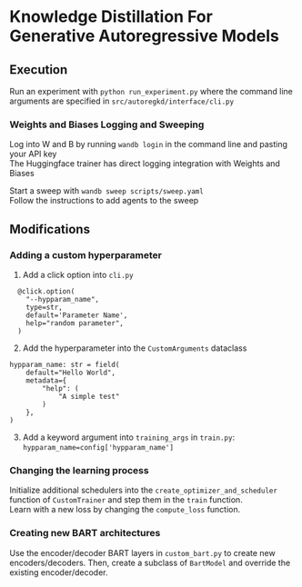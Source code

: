 # Knowledge Distillation For Generative Autoregressive Models
## Execution
Run an experiment with `python run_experiment.py` where the command line arguments are specified in `src/autoregkd/interface/cli.py`
### Weights and Biases Logging and Sweeping
Log into W and B by running `wandb login` in the command line and pasting your API key \
The Huggingface trainer has direct logging integration with Weights and Biases

Start a sweep with `wandb sweep scripts/sweep.yaml` \
Follow the instructions to add agents to the sweep
## Modifications
### Adding a custom hyperparameter
1) Add a click option into `cli.py`
```
  @click.option(
    "--hypparam_name",
    type=str,
    default='Parameter Name',
    help="random parameter",
  )
```
2) Add the hyperparameter into the `CustomArguments` dataclass
```
hypparam_name: str = field(
    default="Hello World",
    metadata={
        "help": (
            "A simple test"
        )
    },
)
```
3) Add a keyword argument into `training_args` in `train.py`: `hypparam_name=config['hypparam_name']`
### Changing the learning process
Initialize additional schedulers into the `create_optimizer_and_scheduler` function of `CustomTrainer` and step them in the `train` function. \
Learn with a new loss by changing the `compute_loss` function.
### Creating new BART architectures
Use the encoder/decoder BART layers in `custom_bart.py` to create new encoders/decoders. Then, create a subclass of `BartModel` and override the existing encoder/decoder.

